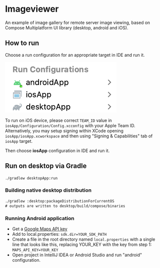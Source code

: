 # Imageviewer

An example of image gallery for remote server image viewing,
based on Compose Multiplatform UI library (desktop, android and iOS).

## How to run

Choose a run configuration for an appropriate target in IDE and run it.

![run-configurations.png](screenshots/run-configurations.png)

To run on iOS device, please correct `TEAM_ID` value in `iosApp/Configuration/Config.xcconfig` with your Apple Team ID.
Alternatively, you may setup signing within XCode opening `iosApp/iosApp.xcworkspace` and then
using "Signing & Capabilities" tab of `iosApp` target.

Then choose **iosApp** configuration in IDE and run it.

## Run on desktop via Gradle

`./gradlew desktopApp:run`

### Building native desktop distribution

```
./gradlew :desktop:packageDistributionForCurrentOS
# outputs are written to desktop/build/compose/binaries
```

### Running Android application

 - Get a [Google Maps API key](https://developers.google.com/maps/documentation/android-sdk/get-api-key)
 - Add to local.properties: `sdk.dir=YOUR_SDK_PATH`
 - Create a file in the root directory named `local.properties` with a single line that looks like
   this, replacing YOUR_KEY with the key from step 1: `MAPS_API_KEY=YOUR_KEY`
 - Open project in IntelliJ IDEA or Android Studio and run "android" configuration.
